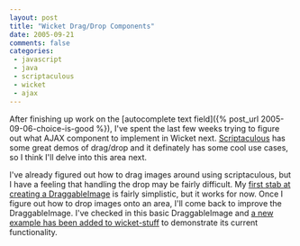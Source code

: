 ```yaml
---
layout: post
title: "Wicket Drag/Drop Components"
date: 2005-09-21
comments: false
categories:
 - javascript
 - java
 - scriptaculous
 - wicket
 - ajax
---
```


After finishing up work on the [autocomplete text field]({% post_url 2005-09-06-choice-is-good %}), I've spent the last few weeks trying to figure out what AJAX component to implement in Wicket next. [Scriptaculous]() has some great demos of drag/drop and it definately has some cool use cases, so I think I'll delve into this area next.



I've already figured out how to drag images around using scriptaculous, but I have a feeling that handling the drop may be fairly difficult. My [first stab at creating a DraggableImage](http://cvs.sourceforge.net/viewcvs.py/wicket-stuff/wicket-contrib-scriptaculous/src/java/wicket/contrib/scriptaculous/dragdrop/) is fairly simplistic, but it works for now. Once I figure out how to drop images onto an area, I'll come back to improve the DraggableImage. I've checked in this basic DraggableImage and [a new example has been added to wicket-stuff](http://cvs.sourceforge.net/viewcvs.py/wicket-stuff/wicket-contrib-scriptaculous-examples/src/java/wicket/contrib/scriptaculous/examples/dragdrop) to demonstrate its current functionality.

